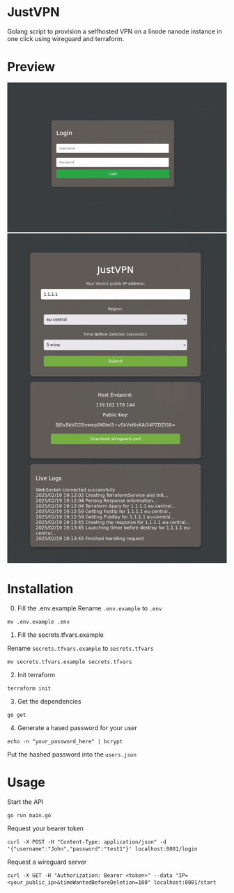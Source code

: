 # JustVPN

Golang script to provision a selfhosted VPN on a linode nanode instance in one click using wireguard and terraform.

# Preview

![](./assets/login.png)
![](./assets/final.png)

# Installation

0) Fill the .env.example
Rename `.env.example` to `.env`
```
mv .env.example .env 
```

1) Fill the secrets.tfvars.example

Rename `secrets.tfvars.example` to `secrets.tfvars`
```
mv secrets.tfvars.example secrets.tfvars
```

2) Init terraform

```
terraform init
```

3) Get the dependencies
```
go get
```

4) Generate a hased password for your user
```
echo -n "your_password_here" | bcrypt
```

Put the hashed password into the `users.json`

# Usage

Start the API
```
go run main.go
```

Request your bearer token
```
curl -X POST -H "Content-Type: application/json" -d '{"username":"John","password":"test1"}' localhost:8081/login
```

Request a wireguard server
```
curl -X GET -H "Authorization: Bearer <token>" --data "IP=<your_public_ip>&timeWantedBeforeDeletion=100" localhost:8081/start
```


